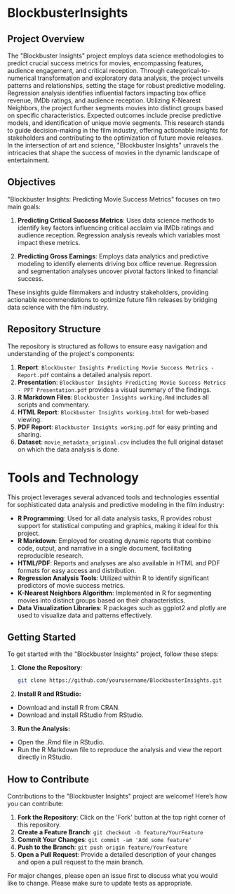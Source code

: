 # BlockbusterInsights

## Project Overview

The "Blockbuster Insights" project employs data science methodologies to predict crucial success metrics for movies, encompassing features, audience engagement, and critical reception. Through categorical-to-numerical transformation and exploratory data analysis, the project unveils patterns and relationships, setting the stage for robust predictive modeling. Regression analysis identifies influential factors impacting box office revenue, IMDb ratings, and audience reception. Utilizing K-Nearest Neighbors, the project further segments movies into distinct groups based on specific characteristics. Expected outcomes include precise predictive models, and identification of unique movie segments. This research stands to guide decision-making in the film industry, offering actionable insights for stakeholders and contributing to the optimization of future movie releases. In the intersection of art and science, "Blockbuster Insights" unravels the intricacies that shape the success of movies in the dynamic landscape of entertainment.

## Objectives

"Blockbuster Insights: Predicting Movie Success Metrics" focuses on two main goals:

1. **Predicting Critical Success Metrics**: Uses data science methods to identify key factors influencing critical acclaim via IMDb ratings and audience reception. Regression analysis reveals which variables most impact these metrics.

2. **Predicting Gross Earnings**: Employs data analytics and predictive modeling to identify elements driving box office revenue. Regression and segmentation analyses uncover pivotal factors linked to financial success.

These insights guide filmmakers and industry stakeholders, providing actionable recommendations to optimize future film releases by bridging data science with the film industry.


## Repository Structure

The repository is structured as follows to ensure easy navigation and understanding of the project's components:

1. **Report**: `Blockbuster Insights Predicting Movie Success Metrics - Report.pdf` contains a detailed analysis report.
2. **Presentation**: `Blockbuster Insights Predicting Movie Success Metrics - PPT Presentation.pdf` provides a visual summary of the findings.
3. **R Markdown Files**: `Blockbuster Insights working.Rmd` includes all scripts and commentary.
4. **HTML Report**: `Blockbuster Insights working.html` for web-based viewing.
5. **PDF Report**: `Blockbuster Insights working.pdf` for easy printing and sharing.
6. **Dataset**: `movie_metadata_original.csv` includes the full original dataset on which the data analysis is done.

# Tools and Technology

This project leverages several advanced tools and technologies essential for sophisticated data analysis and predictive modeling in the film industry:

- **R Programming**: Used for all data analysis tasks, R provides robust support for statistical computing and graphics, making it ideal for this project.
- **R Markdown**: Employed for creating dynamic reports that combine code, output, and narrative in a single document, facilitating reproducible research.
- **HTML/PDF**: Reports and analyses are also available in HTML and PDF formats for easy access and distribution.
- **Regression Analysis Tools**: Utilized within R to identify significant predictors of movie success metrics.
- **K-Nearest Neighbors Algorithm**: Implemented in R for segmenting movies into distinct groups based on their characteristics.
- **Data Visualization Libraries**: R packages such as ggplot2 and plotly are used to visualize data and patterns effectively.

## Getting Started

To get started with the "Blockbuster Insights" project, follow these steps:

1. **Clone the Repository**:
   ```bash
   git clone https://github.com/yourusername/BlockbusterInsights.git
2. **Install R and RStudio:**
+ Download and install R from CRAN.
+ Download and install RStudio from RStudio.

3. **Run the Analysis:**
 + Open the .Rmd file in RStudio.
 + Run the R Markdown file to reproduce the analysis and view the report directly in RStudio.

## How to Contribute

Contributions to the "Blockbuster Insights" project are welcome! Here’s how you can contribute:

1. **Fork the Repository**: Click on the 'Fork' button at the top right corner of this repository.
2. **Create a Feature Branch**: `git checkout -b feature/YourFeature`
3. **Commit Your Changes**: `git commit -am 'Add some feature'`
4. **Push to the Branch**: `git push origin feature/YourFeature`
5. **Open a Pull Request**: Provide a detailed description of your changes and open a pull request to the main branch.

For major changes, please open an issue first to discuss what you would like to change. Please make sure to update tests as appropriate.


